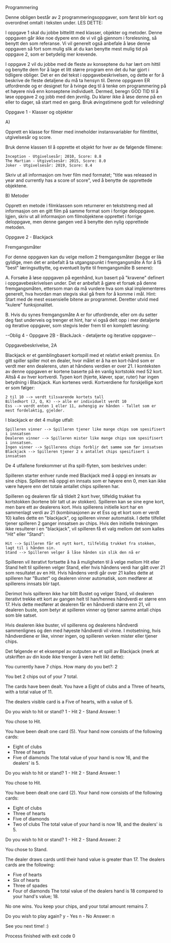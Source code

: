 Programmering

Denne obligen består av 2 programmeringsoppgaver, som først blir kort og overordnet omtalt i teksten under. LES DETTE:

I oppgave 1 skal du jobbe bittelitt med klasser, objekter og metoder. Denne oppgaven går ikke noe dypere enn de vi vil gå gjennom i forelesning, så benytt den som referanse. Vi vil generelt også anbefale å løse denne oppgaven så fort som mulig slik at du kan benytte mest mulig tid på oppgave 2, som er betydelig mer krevende.

I oppgave 2 vil du jobbe med de fleste av konseptene du har lært om hittil og benytte dem for å lage et litt større program enn det du har gjort i tidligere obliger. Det er en del tekst i oppgavebeskrivelsen, og dette er for å beskrive de fleste detaljene du må ta hensyn til. Denne oppgaven ER utfordrende og er designet for å tvinge deg til å tenke om programmering på et høyere nivå enn konseptene individuelt. Dermed, beregn GOD TID til å løse oppgave 2 og jobb med den jevnlig. Du klarer ikke å løse denne på en eller to dager, så start med en gang. Bruk øvingstimene godt for veiledning!

 

Oppgave 1 - Klasser og objekter

A)

Opprett en klasse for filmer med inneholder instansvariabler for filmtittel, utgivelsesår og score.  

Bruk denne klassen til å opprette et objekt for hver av de følgende filmene: 

    Inception - Utgivelsesår: 2010, Score: 8.8 
    The Martian - Utgivelsesår: 2015, Score: 8.0 
    Joker - Utgivelsesår: 2019, Score: 8.4 

 

Skriv ut all informasjon om hver film med formatet; "title was released in year and currently has a score of score", ved å benytte de opprettede objektene. 

 B) Metoder 

Opprett en metode i filmklassen som returnerer en tekststreng med all informasjon om en gitt film på samme format som i forrige deloppgave. Igjen, skriv ut all informasjon om filmobjektene opprettet i forrige deloppgave, men denne gangen ved å benytte den nylig opprettede metoden. 

 

Oppgave 2 - Blackjack

Fremgangsmåter

For denne oppgaven kan du velge mellom 2 fremgangsmåter (begge er like gyldige, men det er anbefalt å ta utgangspunkt i fremgangsmåte A for å få "best" læringsutbytte, og eventuelt bytte til fremgangsmåte B senere):

A. Forsøke å løse oppgaven på egenhånd, kun basert på "kravene" definert i oppgavebeskrivelsen under. Det er anbefalt å gjøre et forsøk på denne fremgangsmåten, ettersom man da må vurdere hva som skal implementeres generelt, hva hvordan man stegvis skal gå frem for å komme i mål. Hint: Start med de mest essensielle bitene av programmet. Deretter utvid med "kulere" funksjonalitet.

B. Hvis du synes fremgangsmåte A er for utfordrende, eller om du setter deg fast underveis og trenger et hint, har vi også delt opp i mer detaljerte og iterative oppgaver, som stegvis leder frem til en komplett løsning:

  --Oblig 4 - Oppgave 2B - BlackJack - detaljerte og iterative oppgaver--

 

Oppgavebeskrivelse, 2A

Blackjack er et gamblingbasert kortspill med et relativt enkelt premiss. En gitt spiller spiller mot en dealer, hvor målet er å ha en kort-hånd som er verdt mer enn dealerens, uten at håndens verdien er over 21. I konteksten av denne oppgaven er kortene baserte på èn vanlig kortstokk med 52 kort. Altså 4 av hver kortverdi. Typen kort (hjerte, kløver, spar, ruter) har ingen betydning i Blackjack. Kun kortenes verdi. Kortverdiene for forskjellige kort er som følger: 

    2 til 10 --> verdt tilsvarende kortets tall
    Billedkort (J, Q, K) --> alle er individuelt verdt 10 
    Ess --> verdt enten 1 eller 11, avhengig av hånden - Tallet som er mest fordelaktig, gjelder. 

 

I blackjack er det 4 mulige utfall: 

    Spilleren vinner --> Spilleren tjener like mange chips som spesifisert i innsatsen 
    Dealeren vinner --> Spilleren mister like mange chips som spesifisert i innsatsen.
    Ingen vinner --> Spillerens chips forblir det samme som før innsatsen 
    Blackjack --> Spilleren tjener 2 x antallet chips spesifisert i innsatsen 

 

De 4 utfallene forekommer ut ifra spill-flyten, som beskrives under:

Spilleren starter enhver runde med Blackjack med å oppgi en innsats av sine chips. Spilleren må oppgi en innsats som er høyere enn 0, men kan ikke være høyere enn det totale antallet chips spilleren har.

Spilleren og dealeren får så tildelt 2 kort hver, tilfeldig trukket fra kortstokken (kortene blir tatt ut av stokken). Spilleren kan se sine egne kort, men bare ett av dealerens kort.
Hvis spillerens initielle kort har en sammenlagt verdi av 21 (kombinasjonen av et Ess og et kort som er verdt 10) kalles dette en "blackjack", og spilleren vinner automatisk. I dette tilfellet tjener spilleren 2 ganger innsatsen av chips. Hvis den initielle trekningen ikke resulterer i en "blackjack", vil spilleren få et valg mellom det som kalles "Hit" eller "Stand": 

    Hit --> Spilleren får et nytt kort, tilfeldig trukket fra stokken, lagt til i hånden sin. 
    Stand --> Spilleren velger å låse hånden sin slik den nå er 

Spilleren vil iterativt fortsette å ha å muligheten til å velge mellom Hit eller Stand helt til spilleren velger Stand, eller hvis håndens verdi har gått over 21 som resultatet av en Hit. Hvis håndens verdi går over 21 kalles dette at spilleren har "Bustet" og dealeren vinner automatisk, som medfører at spillerens innsats blir tapt.

Derimot hvis spilleren ikke har blitt Bustet og velger Stand, vil dealeren iterativt trekke ett kort av gangen helt til han/hennes håndverdi er større enn 17. Hvis dette medfører at dealeren får en håndverdi større enn 21, vil dealeren buste, som betyr at spilleren vinner og tjener samme antall chips som ble satset.

Hvis dealeren ikke buster, vil spillerens og dealerens håndverdi sammenlignes og den med høyeste håndverdi vil vinne. I motsetning, hvis håndverdiene er like, vinner ingen, og spilleren verken mister eller tjener chips.  

 

Det følgende er et eksempel av outputen av et spill av Blackjack (merk at utskriften av din kode ikke trenger å være helt likt dette): 

You currently have 7 chips. How many do you bet?: 2 

You bet 2 chips out of your 7 total. 

The cards have been dealt. You have a Eight of clubs and a Three of hearts, with a total value of 11. 

The dealers visible card is a Five of hearts, with a value of 5. 

Do you wish to hit or stand? 
1 - Hit 
2 - Stand
Answer: 1

You chose to Hit.

You have been dealt one card (5). Your hand now consists of the following cards: 
- Eight of clubs 
- Three of hearts 
- Five of diamonds
The total value of your hand is now 16, and the dealers' is 5. 

Do you wish to hit or stand?
1 - Hit
2 - Stand
Answer: 1 

You chose to Hit. 

You have been dealt one card (2). Your hand now consists of the following cards: 
- Eight of clubs 
- Three of hearts 
- Five of diamonds
- Two of clubs
The total value of your hand is now 18, and the dealers' is 5. 

Do you wish to hit or stand? 
1 - Hit 
2 - Stand 
Answer: 2 

You chose to Stand. 

The dealer draws cards until their hand value is greater than 17. The dealers cards are the following:
- Five of hearts 
- Six of hearts
- Three of spades 
- Four of diamonds 
The total value of the dealers hand is 18 compared to your hand's value; 18.

No one wins. You keep your chips, and your total amount remains 7.

Do you wish to play again? 
y - Yes 
n - No 
Answer: n

See you next time! :) 

Process finished with exit code 0
